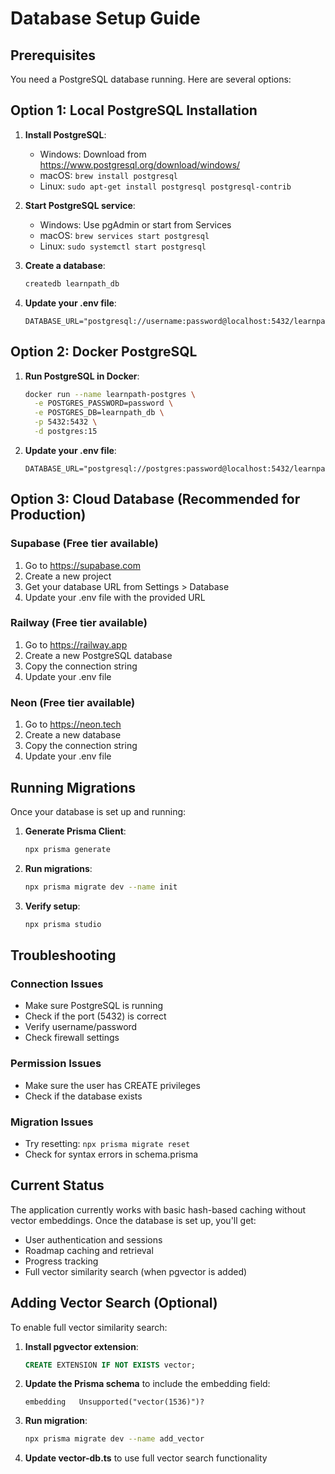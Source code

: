 # Database Setup Guide

## Prerequisites

You need a PostgreSQL database running. Here are several options:

## Option 1: Local PostgreSQL Installation

1. **Install PostgreSQL**:
   - Windows: Download from https://www.postgresql.org/download/windows/
   - macOS: `brew install postgresql`
   - Linux: `sudo apt-get install postgresql postgresql-contrib`

2. **Start PostgreSQL service**:
   - Windows: Use pgAdmin or start from Services
   - macOS: `brew services start postgresql`
   - Linux: `sudo systemctl start postgresql`

3. **Create a database**:
   ```sql
   createdb learnpath_db
   ```

4. **Update your .env file**:
   ```env
   DATABASE_URL="postgresql://username:password@localhost:5432/learnpath_db"
   ```

## Option 2: Docker PostgreSQL

1. **Run PostgreSQL in Docker**:
   ```bash
   docker run --name learnpath-postgres \
     -e POSTGRES_PASSWORD=password \
     -e POSTGRES_DB=learnpath_db \
     -p 5432:5432 \
     -d postgres:15
   ```

2. **Update your .env file**:
   ```env
   DATABASE_URL="postgresql://postgres:password@localhost:5432/learnpath_db"
   ```

## Option 3: Cloud Database (Recommended for Production)

### Supabase (Free tier available)
1. Go to https://supabase.com
2. Create a new project
3. Get your database URL from Settings > Database
4. Update your .env file with the provided URL

### Railway (Free tier available)
1. Go to https://railway.app
2. Create a new PostgreSQL database
3. Copy the connection string
4. Update your .env file

### Neon (Free tier available)
1. Go to https://neon.tech
2. Create a new database
3. Copy the connection string
4. Update your .env file

## Running Migrations

Once your database is set up and running:

1. **Generate Prisma Client**:
   ```bash
   npx prisma generate
   ```

2. **Run migrations**:
   ```bash
   npx prisma migrate dev --name init
   ```

3. **Verify setup**:
   ```bash
   npx prisma studio
   ```

## Troubleshooting

### Connection Issues
- Make sure PostgreSQL is running
- Check if the port (5432) is correct
- Verify username/password
- Check firewall settings

### Permission Issues
- Make sure the user has CREATE privileges
- Check if the database exists

### Migration Issues
- Try resetting: `npx prisma migrate reset`
- Check for syntax errors in schema.prisma

## Current Status

The application currently works with basic hash-based caching without vector embeddings. Once the database is set up, you'll get:

- User authentication and sessions
- Roadmap caching and retrieval
- Progress tracking
- Full vector similarity search (when pgvector is added)

## Adding Vector Search (Optional)

To enable full vector similarity search:

1. **Install pgvector extension**:
   ```sql
   CREATE EXTENSION IF NOT EXISTS vector;
   ```

2. **Update the Prisma schema** to include the embedding field:
   ```prisma
   embedding   Unsupported("vector(1536)")?
   ```

3. **Run migration**:
   ```bash
   npx prisma migrate dev --name add_vector
   ```

4. **Update vector-db.ts** to use full vector search functionality
